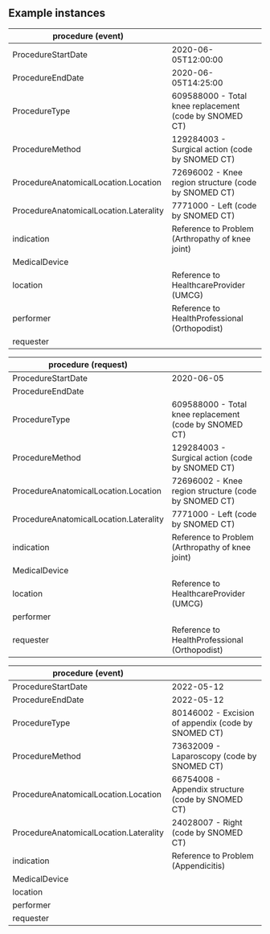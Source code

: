 ## Example instances
| procedure  (event)                        |                   |
|-------------------------------------------|-------------------|
| ProcedureStartDate                      | 2020-06-05T12:00:00        |     	                  
| ProcedureEndDate                        | 2020-06-05T14:25:00                  |
| ProcedureType	                        | 609588000 - Total knee replacement (code by SNOMED CT) |
| ProcedureMethod	                        | 129284003 - Surgical action (code by SNOMED CT)        |
| ProcedureAnatomicalLocation.Location	| 72696002 - Knee region structure (code by SNOMED CT)   |
| ProcedureAnatomicalLocation.Laterality	| 7771000 - Left (code by SNOMED CT)                     |
| indication          	                    | Reference to Problem (Arthropathy of knee joint)    |        
| MedicalDevice                            |                   |
| location	                                | Reference to HealthcareProvider (UMCG)              |
| performer	                                | Reference to HealthProfessional (Orthopodist)       |
| requester	                                |                   |

| procedure  (request)                      |                   |
|-------------------------------------------|-------------------|
| ProcedureStartDate                      | 2020-06-05          |     	                  
| ProcedureEndDate                        |                   |
| ProcedureType	                        | 609588000 - Total knee replacement (code by SNOMED CT) |
| ProcedureMethod	                        | 129284003 - Surgical action (code by SNOMED CT)        |
| ProcedureAnatomicalLocation.Location	| 72696002 - Knee region structure (code by SNOMED CT)   |
| ProcedureAnatomicalLocation.Laterality	| 7771000 - Left (code by SNOMED CT)                     |
| indication          	                    | Reference to Problem (Arthropathy of knee joint)    |        
| MedicalDevice                            |                   |
| location	                                | Reference to HealthcareProvider (UMCG)              |
| performer	                                |        |
| requester	                                | Reference to HealthProfessional (Orthopodist)       |

| procedure  (event)                        |                   |
|-------------------------------------------|-------------------|
| ProcedureStartDate                      | 2022-05-12        |     	                  
| ProcedureEndDate                        | 2022-05-12        |
| ProcedureType	                        | 80146002 - Excision of appendix (code by SNOMED CT) |
| ProcedureMethod	                        | 73632009 - Laparoscopy (code by SNOMED CT)          |
| ProcedureAnatomicalLocation.Location	| 66754008 - Appendix structure (code by SNOMED CT)   |
| ProcedureAnatomicalLocation.Laterality	| 24028007 - Right (code by SNOMED CT)                |
| indication          	                    | Reference to Problem (Appendicitis)|        
| MedicalDevice                            |                   |
| location	                                |                   |
| performer	                                |                   |
| requester	                                |                   |


